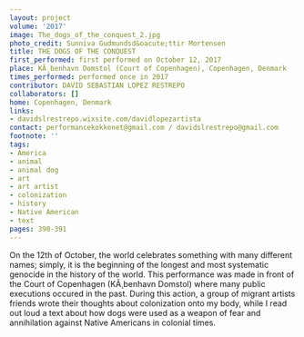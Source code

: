 ```yaml
---
layout: project
volume: '2017'
image: The_dogs_of_the_conquest_2.jpg
photo_credit: Sunniva Gudmundsd&oacute;ttir Mortensen
title: THE DOGS OF THE CONQUEST
first_performed: first performed on October 12, 2017
place: KÃ¸benhavn Domstol (Court of Copenhagen), Copenhagen, Denmark
times_performed: performed once in 2017
contributor: DAVID SEBASTIAN LOPEZ RESTREPO
collaborators: []
home: Copenhagen, Denmark
links:
- davidslrestrepo.wixsite.com/davidlopezartista
contact: performancekokkenet@gmail.com / davidslrestrepo@gmail.com
footnote: ''
tags:
- America
- animal
- animal dog
- art
- art artist
- colonization
- history
- Native American
- text
pages: 390-391
---
```


On the 12th of October, the world celebrates something with many different names; simply, it is the beginning of the longest and most systematic genocide in the history of the world. This performance was made in front of the Court of Copenhagen (KÃ¸benhavn Domstol) where many public executions occured in the past. During this action, a group of migrant artists friends wrote their thoughts about colonization onto my body, while I read out loud a text about how dogs were used as a weapon of fear and annihilation against Native Americans in colonial times.
